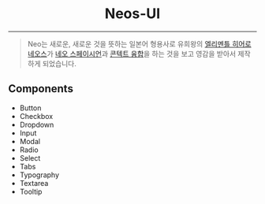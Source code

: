 <p align="center">
  <a>
      <h1 align="center">Neos-UI</h1>
  </a>
</p>

---

> Neo는 새로운, 새로운 것을 뜻하는 일본어 형용사로 유희왕의 [엘리멘틀 히어로 네오스](https://namu.wiki/w/%EC%97%98%EB%A6%AC%EB%A9%98%ED%8B%80%20%ED%9E%88%EC%96%B4%EB%A1%9C%20%EB%84%A4%EC%98%A4%EC%8A%A4#s-4)가 [네오 스페이시언](https://namu.wiki/w/%EB%84%A4%EC%98%A4%20%EC%8A%A4%ED%8E%98%EC%9D%B4%EC%8B%9C%EC%96%B8#s-3)과 [콘텍트 융합](https://namu.wiki/w/%EC%BD%98%ED%83%9D%ED%8A%B8%20%EC%9C%B5%ED%95%A9#toc)을 하는 것을 보고 영감을 받아서 제작하게 되었습니다.

## Components
- Button
- Checkbox
- Dropdown
- Input
- Modal
- Radio
- Select
- Tabs
- Typography
- Textarea
- Tooltip